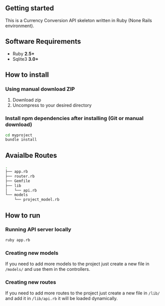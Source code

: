 ## Getting started

This is a Currency Conversion API skeleton written in Ruby (None Rails environment).

## Software Requirements

- Ruby **2.5+**
- Sqlite3 **3.0+**

## How to install

### Using manual download ZIP

1.  Download zip
2.  Uncompress to your desired directory

### Install npm dependencies after installing (Git or manual download)

```bash
cd myproject
bundle install
```

## Avaialbe Routes

```sh
.
├── app.rb
├── router.rb
├── Gemfile
├── lib
│   └── api.rb
└── models
    └── project_model.rb
```

## How to run

### Running API server locally

```bash
ruby app.rb
```

### Creating new models

If you need to add more models to the project just create a new file in `/models/` and use them in the controllers.

### Creating new routes

If you need to add more routes to the project just create a new file in `/lib/` and add it in `/lib/api.rb` it will be loaded dynamically.
